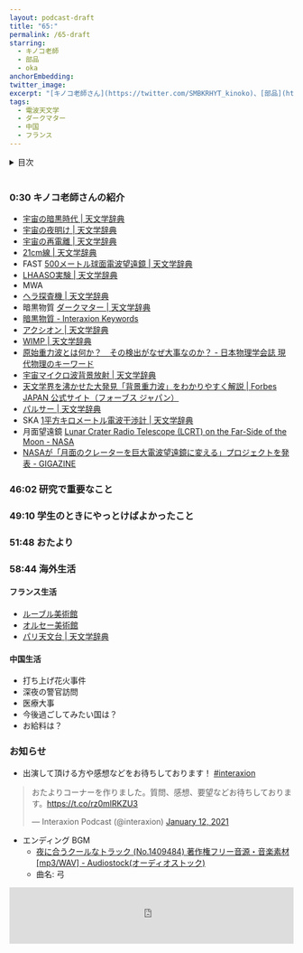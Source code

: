 ```yaml
---
layout: podcast-draft
title: "65:"
permalink: /65-draft
starring:
  - キノコ老師
  - 部品
  - oka
anchorEmbedding:
twitter_image: 
excerpt: "[キノコ老師さん](https://twitter.com/SMBKRHYT_kinoko)、[部品](https://twitter.com/tjmlab)、[oka](https://x.com/nowohyeah)で、電波天文学、海外でのキャリアなどについて話しました。 (2024/09/21 収録)"
tags:
  - 電波天文学
  - ダークマター
  - 中国
  - フランス
---
```


<details>
<!-- https://github.com/gettalong/kramdown/issues/155#issuecomment-339793629 -->
<summary markdown='span'>目次</summary>
<nav>
  * this unordered seed list will be replaced by toc as unordered list
  {:toc}
<!-- https://stackoverflow.com/a/38419441/11480802 -->
</nav>
</details>
<br>

### 0:30 キノコ老師さんの紹介

- [宇宙の暗黒時代 | 天文学辞典](https://astro-dic.jp/dark-age-of-the-universe/)
- [宇宙の夜明け | 天文学辞典](https://astro-dic.jp/cosmic-dawn/)
- [宇宙の再電離 | 天文学辞典](https://astro-dic.jp/cosmic-reionization/)
- [21cm線 | 天文学辞典](https://astro-dic.jp/21cm-line-of-hydrogen/)
- FAST [500メートル球面電波望遠鏡 | 天文学辞典](https://astro-dic.jp/five-hundred-meter-aperture-spherical-radio-telescope/)
- [LHAASO実験 | 天文学辞典](https://astro-dic.jp/lhaaso/)
- MWA
- [ヘラ探査機 | 天文学辞典](https://astro-dic.jp/hera-spacecraft/)
- 暗黒物質 [ダークマター | 天文学辞典](https://astro-dic.jp/dark-matter-2/)
- [暗黒物質 - Interaxion Keywords](https://interaxion-podcast.github.io/keywords/dark-matter/)
- [アクシオン | 天文学辞典](https://astro-dic.jp/axion/)
- [WIMP | 天文学辞典](https://astro-dic.jp/wimp/)
- [原始重力波とは何か？　その検出がなぜ大事なのか？ - 日本物理学会誌 現代物理のキーワード](https://www.jstage.jst.go.jp/article/butsuri/72/3/72_156/_article/-char/ja/)
- [宇宙マイクロ波背景放射 | 天文学辞典](https://astro-dic.jp/cosmic-microwave-background-radiation/)
- [天文学界を沸かせた大発見「背景重力波」をわかりやすく解説 | Forbes JAPAN 公式サイト（フォーブス ジャパン）](https://forbesjapan.com/articles/detail/64277)
- [パルサー | 天文学辞典](https://astro-dic.jp/pulsar/)
- SKA [1平方キロメートル電波干渉計 | 天文学辞典](https://astro-dic.jp/square-kilometre-array/)
- 月面望遠鏡 [Lunar Crater Radio Telescope (LCRT) on the Far-Side of the Moon - NASA](https://www.nasa.gov/general/lunar-crater-radio-telescope-lcrt-on-the-far-side-of-the-moon/)
- [NASAが「月面のクレーターを巨大電波望遠鏡に変える」プロジェクトを発表 - GIGAZINE](https://gigazine.net/news/20200410-nasa-lunar-crater-radio-telescope/)

### 46:02 研究で重要なこと

### 49:10 学生のときにやっとけばよかったこと

### 51:48 おたより

### 58:44 海外生活

#### フランス生活

- [ルーブル美術館](https://www.louvre.fr/en)
- [オルセー美術館](https://www.musee-orsay.fr/en)
- [パリ天文台 | 天文学辞典](https://astro-dic.jp/paris-observatory/)

#### 中国生活

- 打ち上げ花火事件
- 深夜の警官訪問
- 医療大事
- 今後過ごしてみたい国は？
- お給料は？

### お知らせ

- 出演して頂ける方や感想などをお待ちしております！ [#interaxion](https://twitter.com/hashtag/interaxion)

<blockquote class="twitter-tweet tw-align-center"><p lang="ja" dir="ltr">おたよりコーナーを作りました。質問、感想、要望などお待ちしております。<a href="https://t.co/rz0mlRKZU3">https://t.co/rz0mlRKZU3</a></p>— Interaxion Podcast (@interaxion) <a href="https://twitter.com/interaxion/status/1348936492488421378?ref_src=twsrc%5Etfw">January 12, 2021</a>
</blockquote> <script async src="https://platform.twitter.com/widgets.js" charset="utf-8"></script>

- エンディング BGM
  - [夜に合うクールなトラック (No.1409484) 著作権フリー音源・音楽素材 [mp3/WAV] - Audiostock(オーディオストック)](https://audiostock.jp/audio/1409484)
  - 曲名: 弓

<iframe width="100%" height="100" scrolling="no" frameborder="no" src="https://audiostock.jp/embed?id=1409484"></iframe>
